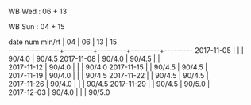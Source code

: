 WB Wed : 06 + 13

WB Sun : 04 + 15

date num min/rt |    04   |    06   |    13   |    15   
----------------+---------+---------+---------+---------
2017-11-05      |         |         |  90/4.0 |  90/4.5
2017-11-08      |  90/4.0 |  90/4.5 |         |        
2017-11-12      |  90/4.0 |         |         |  90/4.0
2017-11-15      |         |  90/4.5 |  90/4.5 |        
2017-11-19      |  90/4.0 |         |         |  90/4.5
2017-11-22      |         |  90/4.5 |  90/4.5 |        
2017-11-26      |  90/4.0 |         |         |  90/4.5
2017-11-29      |         |  90/4.5 |  90/5.0 |        
2017-12-03      |  90/4.0 |         |         |  90/5.0

